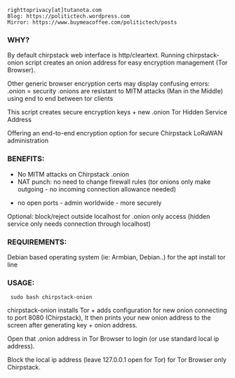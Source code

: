     righttoprivacy[at]tutanota.com
    Blog: https://politictech.wordpress.com
    Mirror: https://www.buymeacoffee.com/politictech/posts

### WHY? 
 By default chirpstack web interface is http/cleartext. Running chirpstack-onion script
 creates an onion address for easy encryption management (Tor Browser).

 Other generic browser encryption certs may display confusing errors: .onion = security
 .onions are resistant to MITM attacks (Man in the Middle) using end to end between tor clients

 This script creates secure encryption keys + new .onion Tor Hidden Service Address
 
 Offering an end-to-end encryption option for secure Chirpstack LoRaWAN administration

### BENEFITS:
 * No MITM attacks on Chirpstack .onion
 * NAT punch: no need to change firewall rules (tor onions only make outgoing - no incoming connection allowance needed)
 + no open ports - admin worldwide - more securely

 Optional: block/reject outside localhost for .onion only access
 (hidden service only needs connection through localhost)

### REQUIREMENTS:

  Debian based operating system (ie: Armbian, Debian..) for the apt install tor line
 
### USAGE:
 
     sudo bash chirpstack-onion
     
     
 chirpstack-onion installs Tor + adds configuration for new onion connecting to port 8080 (Chirpstack),
 It then prints your new onion address to the screen after generating key + onion address.
 
 Open that .onion address in Tor Browser to login (or use standard local ip address).
 
 Block the local ip address (leave 127.0.0.1 open for Tor) for Tor Browser only Chirpstack.
